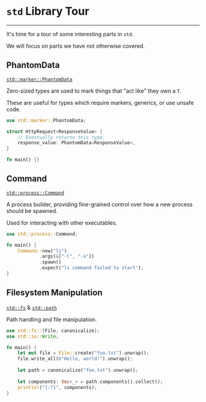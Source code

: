 # `std` Library Tour

---

It's time for a tour of some interesting parts in `std`.

We will focus on parts we have not otherwise covered.

## PhantomData

[`std::marker::PhantomData`](https://doc.rust-lang.org/std/marker/struct.PhantomData.html)

Zero-sized types are used to mark things that "act like" they own a `T`.

These are useful for types which require markers, generics, or use unsafe code.

```rust []
use std::marker::PhantomData;

struct HttpRequest<ResponseValue> {
    // Eventually returns this type.
    response_value: PhantomData<ResponseValue>,
}

fn main() {}
```

## Command

[`std::process::Command`](https://doc.rust-lang.org/std/process/struct.Command.html)

A process builder, providing fine-grained control over how a new process should be spawned.

Used for interacting with other executables.

```rust []
use std::process::Command;

fn main() {
    Command::new("ls")
            .args(&["-l", "-a"])
            .spawn()
            .expect("ls command failed to start");
}
```

## Filesystem Manipulation

[`std::fs`](https://doc.rust-lang.org/std/fs/) & [`std::path`](https://doc.rust-lang.org/std/path/)

Path handling and file manipulation.

```rust []
use std::fs::{File, canonicalize};
use std::io::Write;

fn main() {
    let mut file = File::create("foo.txt").unwrap();
    file.write_all(b"Hello, world!").unwrap();
    
    let path = canonicalize("foo.txt").unwrap();
        
    let components: Vec<_> = path.components().collect();
    println!("{:?}", components);
}
```

